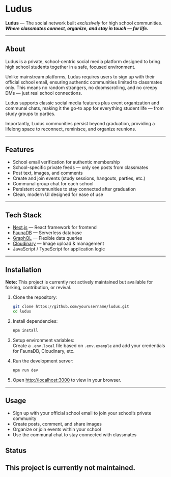 # Ludus

**Ludus** — The social network built *exclusively* for high school communities.  
***Where classmates connect, organize, and stay in touch — for life.***

---

## About

Ludus is a private, school-centric social media platform designed to bring high school students together in a safe, focused environment.  

Unlike mainstream platforms, Ludus requires users to sign up with their official school email, ensuring authentic communities limited to classmates only. This means no random strangers, no doomscrolling, and no creepy DMs — just real school connections.  

Ludus supports classic social media features plus event organization and communal chats, making it the go-to app for everything student life — from study groups to parties.  

Importantly, Ludus communities persist beyond graduation, providing a lifelong space to reconnect, reminisce, and organize reunions.

---

## Features

- School email verification for authentic membership  
- School-specific private feeds — only see posts from classmates  
- Post text, images, and comments  
- Create and join events (study sessions, hangouts, parties, etc.)  
- Communal group chat for each school  
- Persistent communities to stay connected after graduation  
- Clean, modern UI designed for ease of use  

---

## Tech Stack

- [Next.js](https://nextjs.org/) — React framework for frontend  
- [FaunaDB](https://fauna.com/) — Serverless database  
- [GraphQL](https://graphql.org/) — Flexible data queries  
- [Cloudinary](https://cloudinary.com/) — Image upload & management  
- JavaScript / TypeScript for application logic  

---

## Installation

**Note:** This project is currently not actively maintained but available for forking, contribution, or revival.

1. Clone the repository:  
   ```bash
   git clone https://github.com/yourusername/ludus.git
   cd ludus
   ```

2. Install dependencies:  
   ```bash
   npm install
   ```

3. Setup environment variables:  
   Create a `.env.local` file based on `.env.example` and add your credentials for FaunaDB, Cloudinary, etc.

4. Run the development server:  
   ```bash
   npm run dev
   ```

5. Open [http://localhost:3000](http://localhost:3000) to view in your browser.

---

## Usage

- Sign up with your official school email to join your school’s private community  
- Create posts, comment, and share images  
- Organize or join events within your school  
- Use the communal chat to stay connected with classmates  


## Status

This project is currently **not maintained**.  
---